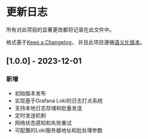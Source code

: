 # 更新日志

所有对此项目的显著更改都将记录在此文件中。

格式基于[Keep a Changelog](https://keepachangelog.com/zh-CN/1.0.0/)，
并且此项目遵循[语义化版本](https://semver.org/lang/zh-CN/)。

## [1.0.0] - 2023-12-01

### 新增

- 初始版本发布
- 实现基于Grafana Loki的日志打点系统
- 支持本地日志存储和批量发送
- 定时发送机制
- 网络状态感知和失败重试
- 可配置的Loki服务器地址和批处理参数